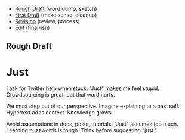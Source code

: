 - [Rough Draft](rough-draft.md) (word dump, sketch)
- [First Draft](first-draft.md) (make sense, cleanup)
- [Revision](revision.md) (review, process)
- [Edit](index.md) (final-ish)

## Rough Draft

# Just

I ask for Twitter help when stuck. "Just" makes me feel stupid. Crowdsourcing is great, but that word hurts.

We must step out of our perspective. Imagine explaining to a past self. Hypertext adds context. Knowledge grows.

Avoid assumptions in docs, posts, tutorials. "Just" assumes too much. Learning buzzwords is tough. Think before suggesting "just."
